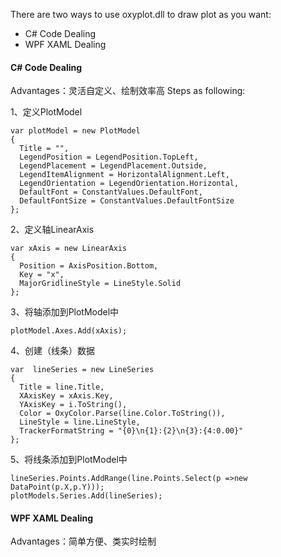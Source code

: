 There are two ways to use oxyplot.dll to draw plot as you want:

- C# Code Dealing 
- WPF XAML Dealing

#### C# Code Dealing

Advantages：灵活自定义、绘制效率高
Steps as following:
>
1、定义PlotModel

    var plotModel = new PlotModel
    {
      Title = "",
      LegendPosition = LegendPosition.TopLeft,
      LegendPlacement = LegendPlacement.Outside,
      LegendItemAlignment = HorizontalAlignment.Left,
      LegendOrientation = LegendOrientation.Horizontal,
      DefaultFont = ConstantValues.DefaultFont,
      DefaultFontSize = ConstantValues.DefaultFontSize
    };

2、定义轴LinearAxis

    var xAxis = new LinearAxis
    {
      Position = AxisPosition.Bottom,
      Key = "x",
      MajorGridlineStyle = LineStyle.Solid
    };

3、将轴添加到PlotModel中

    plotModel.Axes.Add(xAxis);

4、创建（线条）数据

    var  lineSeries = new LineSeries
    {
      Title = line.Title,
      XAxisKey = xAxis.Key,
      YAxisKey = i.ToString(),
      Color = OxyColor.Parse(line.Color.ToString()),
      LineStyle = line.LineStyle,
      TrackerFormatString = "{0}\n{1}:{2}\n{3}:{4:0.00}"
    };

5、将线条添加到PlotModel中

    lineSeries.Points.AddRange(line.Points.Select(p =>new DataPoint(p.X,p.Y)));
    plotModels.Series.Add(lineSeries);

#### WPF XAML Dealing
Advantages：简单方便、类实时绘制

